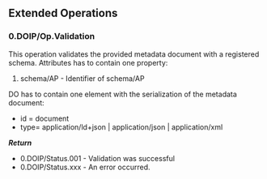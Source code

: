## Extended Operations

### 0.DOIP/Op.Validation
This operation validates the provided metadata document with a registered schema.
Attributes has to contain one property:
1. schema/AP - Identifier of schema/AP

DO has to contain one element with the serialization of the metadata document:
- id = document
- type= application/ld+json | application/json | application/xml

***Return***
- 0.DOIP/Status.001 - Validation was successful
- 0.DOIP/Status.xxx - An error occurred. 
